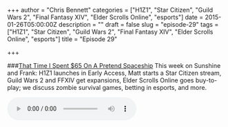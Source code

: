 +++
author = "Chris Bennett"
categories = ["H1Z1", "Star Citizen", "Guild Wars 2", "Final Fantasy XIV", "Elder Scrolls Online", "esports"]
date = 2015-01-26T05:00:00Z
description = ""
draft = false
slug = "episode-29"
tags = ["H1Z1", "Star Citizen", "Guild Wars 2", "Final Fantasy XIV", "Elder Scrolls Online", "esports"]
title = "Episode 29"

+++

###[That Time I Spent $65 On A Pretend Spaceship](http://files.podcast.geeksinprogress.com/files/podcasts/1/s01e29_65DollarPretendSpaceship.mp3)
This week on Sunshine and Frank: H1Z1 launches in Early Access, Matt starts a Star Citizen stream, Guild Wars 2 and FFXIV get expansions, Elder Scrolls Online goes buy-to-play; we discuss zombie survival games, betting in esports, and more.

<audio controls>
  <source src="http://files.podcast.geeksinprogress.com/files/podcasts/1/s01e29_65DollarPretendSpaceship.mp3" 	type="audio/mpeg">
</audio>